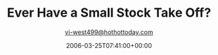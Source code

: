 ---
title: 'Ever Have a Small Stock Take Off?'
posts: 1
hash: 't487'
author: 'vi-west499@hothottoday.com'
date: 2006-03-25T07:41:00+00:00
sources:
  - http://forums.tokipona.org/viewtopic.php%3Ft=487.html
---